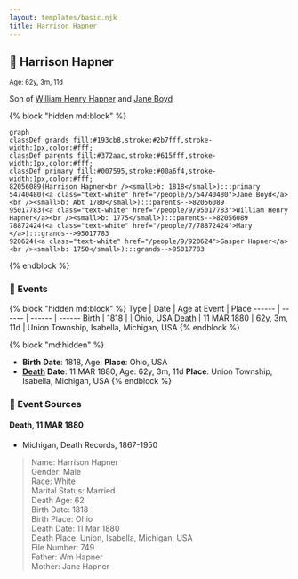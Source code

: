 ```yaml
---
layout: templates/basic.njk
title: Harrison Hapner
---
```

## 🔵 Harrison Hapner
<small>Age: 62y, 3m, 11d</small>

Son of [William Henry Hapner](/people/9/95017783) and [Jane Boyd](/people/5/54740480)

{% block "hidden md:block" %}
```mermaid
graph
classDef grands fill:#193cb8,stroke:#2b7fff,stroke-width:1px,color:#fff;
classDef parents fill:#372aac,stroke:#615fff,stroke-width:1px,color:#fff;
classDef primary fill:#007595,stroke:#00a6f4,stroke-width:1px,color:#fff;
82056089(Harrison Hapner<br /><small>b: 1818</small>):::primary
54740480(<a class="text-white" href="/people/5/54740480">Jane Boyd</a><br /><small>b: Abt 1780</small>):::parents-->82056089
95017783(<a class="text-white" href="/people/9/95017783">William Henry Hapner</a><br /><small>b: 1775</small>):::parents-->82056089
78872424(<a class="text-white" href="/people/7/78872424">Mary </a>):::grands-->95017783
920624(<a class="text-white" href="/people/9/920624">Gasper Hapner</a><br /><small>b: 1750</small>):::grands-->95017783
```
{% endblock %}

### 📆 Events

{% block "hidden md:block" %}
Type | Date | Age at Event | Place
------ | ------ | ------ | ------
Birth | 1818 |  | Ohio, USA
[Death](#event-event-3) | 11 MAR 1880 | 62y, 3m, 11d | Union Township, Isabella, Michigan, USA
{% endblock %}

{% block "md:hidden" %}
- **Birth**
**Date**: 1818, Age:
**Place**: Ohio, USA
- **[Death](#event-event-3)**
**Date**: 11 MAR 1880, Age: 62y, 3m, 11d
**Place**: Union Township, Isabella, Michigan, USA
{% endblock %}

### 📰 Event Sources

#### <a id="event-event-3"></a> Death, 11 MAR 1880
* Michigan, Death Records, 1867-1950
>   
  > Name: Harrison Hapner  
  > Gender: Male  
  > Race: White  
  > Marital Status: Married  
  > Death Age: 62  
  > Birth Date: 1818  
  > Birth Place: Ohio  
  > Death Date: 11 Mar 1880  
  > Death Place: Union, Isabella, Michigan, USA  
  > File Number: 749  
  > Father: Wm Hapner  
  > Mother: Jane Hapner
